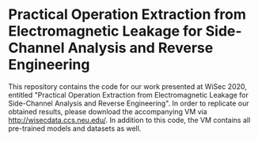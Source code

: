 # Practical Operation Extraction from Electromagnetic Leakage for Side-Channel Analysis and Reverse Engineering

This repository contains the code for our work presented at WiSec 2020, entitled "Practical Operation Extraction from Electromagnetic Leakage for Side-Channel Analysis and Reverse Engineering". In order to replicate our obtained results, please download the accompanying VM via http://wisecdata.ccs.neu.edu/. In addition to this code, the VM contains all pre-trained models and datasets as well.
